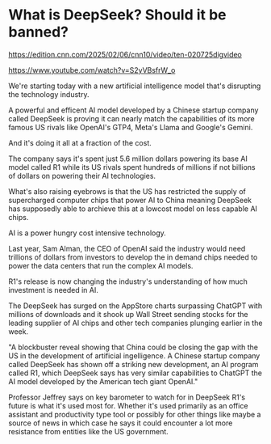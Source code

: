 # What is DeepSeek? Should it be banned?

https://edition.cnn.com/2025/02/06/cnn10/video/ten-020725digvideo

https://www.youtube.com/watch?v=S2yVBsfrW_o

We're starting today with a new artificial intelligence model that's disrupting the technology industry.

A powerful and efficent AI model developed by a Chinese startup company called DeepSeek is proving it can nearly match the capabilities of its more famous US rivals like OpenAI's GTP4, Meta's Llama and Google's Gemini.

And it's doing it all at a fraction of the cost.

The company says it's spent just 5.6 million dollars powering its base AI model called R1 while its US rivals spent hundreds of millions if not billions of dollars on powering their AI technologies.

What's also raising eyebrows is that the US has restricted the supply of supercharged computer chips that power AI to China meaning DeepSeek has supposedly able to archieve this at a lowcost model on less capable AI chips.

AI is a power hungry cost intensive technology.

Last year, Sam Alman, the CEO of OpenAI said the industry would need trillions of dollars from investors to develop the in demand chips needed to power the data centers that run the complex AI models.

R1's release is now changing the industry's understanding of how much investment is needed in AI.

The DeepSeek has surged on the AppStore charts surpassing ChatGPT with millions of downloads and it shook up Wall Street sending stocks for the leading supplier of AI chips and other tech companies plunging earlier in the week.

"A blockbuster reveal showing that China could be closing the gap with the US in the development of artificial ingelligence. A Chinese startup company called DeepSeek has shown off a striking new development, an AI program called R1, which DeepSeek says has very similar capabilities to ChatGPT the AI model developed by the American tech giant OpenAI."

Professor Jeffrey says on key barometer to watch for in DeepSeek R1's future is what it's used most for. Whether it's used primarily as an office assistant and productivity type tool or possibly for other things like maybe a source of news in which case he says it could encounter a lot more resistance from entities like the US government.
